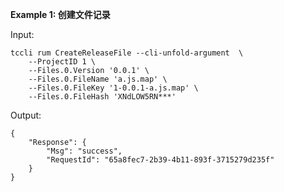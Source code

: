 **Example 1: 创建文件记录**



Input: 

```
tccli rum CreateReleaseFile --cli-unfold-argument  \
    --ProjectID 1 \
    --Files.0.Version '0.0.1' \
    --Files.0.FileName 'a.js.map' \
    --Files.0.FileKey '1-0.0.1-a.js.map' \
    --Files.0.FileHash 'XNdLOW5RN***'
```

Output: 
```
{
    "Response": {
        "Msg": "success",
        "RequestId": "65a8fec7-2b39-4b11-893f-3715279d235f"
    }
}
```

